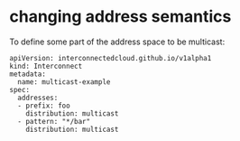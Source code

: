 changing address semantics
==========================

To define some part of the address space to be multicast:

```
apiVersion: interconnectedcloud.github.io/v1alpha1
kind: Interconnect
metadata:
  name: multicast-example
spec:
  addresses:
  - prefix: foo
    distribution: multicast
  - pattern: "*/bar"
    distribution: multicast
```